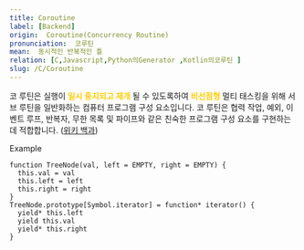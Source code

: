 ```yaml
---
title: Coroutine
label: [Backend]
origin:  Coroutine(Concurrency Routine)
pronunciation:  코루틴
mean:  동시적인 반복적인 틀
relation: [C,Javascript,Python의Generator ,Kotlin의코루틴 ]
slug: /C/Coroutine
---
```


<content>

<p>코 루틴은 실행이 <span style='color:#FFCC00; font-weight:bold;'><strong>일시 중지되고 재개</strong></span> 될 수 있도록하여 <span style='color:#FFCC00; font-weight:bold;'>비선점형</span> 멀티 태스킹을 위해 서브 루틴을 일반화하는 컴퓨터 프로그램 구성 요소입니다. 코 루틴은 협력 작업, 예외, 이벤트 루프, 반복자, 무한 목록 및 파이프와 같은 친숙한 프로그램 구성 요소를 구현하는 데 적합합니다.
(<a href="https://en.wikipedia.org/wiki/Coroutine">위키 백과</a>)</p>
<p>Example</p>
<pre><code class="js language-js">function TreeNode(val, left = EMPTY, right = EMPTY) {
  this.val = val
  this.left = left
  this.right = right
}
TreeNode.prototype[Symbol.iterator] = function* iterator() {
  yield* this.left
  yield this.val
  yield* this.right
}
</code></pre>

</content>
